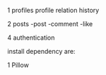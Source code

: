 1 profiles
profile
relation history

2 posts
-post
-comment
-like

4 authentication

install dependency are:

1 Pillow
